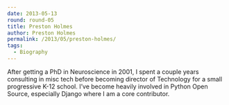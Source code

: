 ```yaml
---
date: 2013-05-13
round: round-05
title: Preston Holmes
author: Preston Holmes
permalink: /2013/05/preston-holmes/
tags:
  - Biography
---
```

After getting a PhD in Neuroscience in 2001, I spent a couple years consulting in misc tech before becoming director of Technology for a small progressive K-12 school. I&#8217;ve become heavily involved in Python Open Source, especially Django where I am a core contributor.
